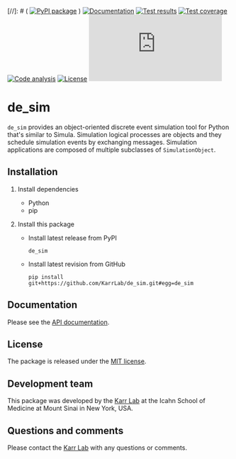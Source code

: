 [//]: # ( [![PyPI package](https://img.shields.io/pypi/v/de_sim.svg)](https://pypi.python.org/pypi/de_sim) )
[![Documentation](https://readthedocs.org/projects/de_sim/badge/?version=latest)](https://docs.karrlab.org/de_sim)
[![Test results](https://circleci.com/gh/KarrLab/de_sim.svg?style=shield)](https://circleci.com/gh/KarrLab/de_sim)
[![Test coverage](https://coveralls.io/repos/github/KarrLab/de_sim/badge.svg)](https://coveralls.io/github/KarrLab/de_sim)
[![Code analysis](https://api.codeclimate.com/v1/badges/b44357806d2f36820c7a/maintainability)](https://codeclimate.com/github/KarrLab/de_sim)
[![License](https://img.shields.io/github/license/KarrLab/de_sim.svg)](LICENSE)
![Analytics](https://ga-beacon.appspot.com/UA-86759801-1/de_sim/README.md?pixel)

# de_sim

`de_sim` provides an object-oriented discrete event simulation
tool for Python that's similar to Simula.
Simulation logical processes are objects and they schedule
simulation events by exchanging messages.
Simulation applications are composed of multiple
subclasses of `SimulationObject`.

## Installation
1. Install dependencies
    
    * Python
    * pip

2. Install this package 

    * Install latest release from PyPI
      ```
      de_sim
      ```

    * Install latest revision from GitHub
      ```
      pip install git+https://github.com/KarrLab/de_sim.git#egg=de_sim
      ```

## Documentation
Please see the [API documentation](https://docs.karrlab.org/de_sim).

## License
The package is released under the [MIT license](LICENSE).

## Development team
This package was developed by the [Karr Lab](https://www.karrlab.org) at the Icahn School of Medicine at Mount Sinai in New York, USA.

## Questions and comments
Please contact the [Karr Lab](https://www.karrlab.org) with any questions or comments.
